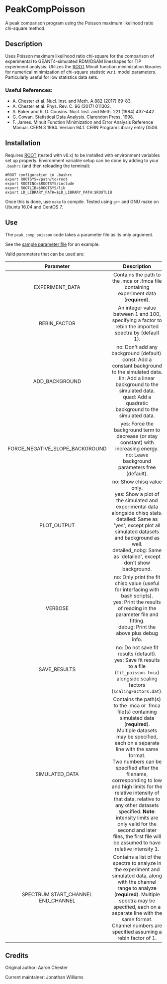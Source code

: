 # PeakCompPoisson

A peak comparison program using the Poisson maximum likelihood ratio chi-square method.

## Description

Uses Poisson maximum likelihood ratio chi-square for the comparison of experimental to GEANT4-simulated RDM/DSAM lineshapes for TIP experiment analysis. Utilizes the [ROOT](https://root.cern/) Minuit function minimization libraries for numerical minimization of chi-square statistic w.r.t. model parameters. Particularly useful for low statistics data sets.

### Useful References: 

* A. Chester et al. Nucl. Inst. and Meth. A 882 (2017) 69-83.
* A. Chester et al. Phys. Rev. C. 96 (2017) 011302.
* S. Baker and R. D. Cousins. Nucl. Inst. and Meth. 221 (1984) 437-442.
* G. Cowan. Statistical Data Analysis. Clarendon Press, 1998.
* F. James. Minuit Function Minimization and Error Analysis Reference Manual. CERN 3 1994. Version 94.1. CERN Program Library entry D506.

## Installation

Requires [ROOT](https://root.cern/) (tested with v6.x) to be installed with environment variables set up properly.  Environment variable setup can be done by adding to your `.bashrc` (and then reloading the terminal):

```
#ROOT configuration in .bashrc
export ROOTSYS=/path/to/root
export ROOTINC=$ROOTSYS/include
export ROOTLIB=$ROOTSYS/lib
export LD_LIBRARY_PATH=$LD_LIBRARY_PATH:$ROOTLIB
```

Once this is done, use `make` to compile.  Tested using `g++` and GNU make on Ubuntu 16.04 and CentOS 7.

## Use

The `peak_comp_poisson` code takes a parameter file as its only argument.

See the [sample parameter file](sample_parameters.dat) for an example.

Valid parameters that can be used are:

|**Parameter**|**Description**|
|:-----------:|:-------------:|
| EXPERIMENT_DATA | Contains the path to the .mca or .fmca file containing experiment data (**required**). |
| REBIN_FACTOR | An integer value between 1 and 100, specifying a factor to rebin the imported spectra by (default 1). |
| ADD_BACKGROUND | no: Don't add any background (default).<br>const: Add a constant background to the simulated data.<br>lin: Add a linear background to the simulated data.<br>quad: Add a quadratic background to the simulated data. |
| FORCE_NEGATIVE_SLOPE_BACKGROUND | yes: Force the background term to decrease (or stay constant) with increasing energy.<br>no: Leave background parameters free (default). |
| PLOT_OUTPUT | no: Show chisq value only.<br>yes: Show a plot of the simulated and experimental data alongside chisq stats.<br>detailed: Same as 'yes', except plot all simulated datasets and background as well.<br>detailed_nobg: Same as 'detailed', except don't show background. |
| VERBOSE | no: Only print the fit chisq value (useful for interfacing with bash scripts).<br>yes: Print the results of reading in the parameter file and fitting.<br>debug: Print the above plus debug info. |
| SAVE_RESULTS | no: Do not save fit results (default).<br>yes: Save fit results to a file (`fit_poisson.fmca`) alongside scaling factors (`scalingFactors.dat`). |
| SIMULATED_DATA | Contains the path(s) to the .mca or .fmca file(s) containing simulated data (**required**).<br>Multiple datasets may be specified, each on a separate line with the same format.<br>Two numbers can be specified after the filename, corresponding to low and high limits for the relative intensity of that data, relative to any other datasets specified.  **Note**: intensity limits are only valid for the second and later files, the first file will be assumed to have relative intensity 1. |
| SPECTRUM  START_CHANNEL END_CHANNEL | Contains a list of the spectra to analyze in the experiment and simulated data, along with the channel range to analyze (**required**).  Multiple spectra may be specified, each on a separate line with the same format.    Channel numbers are specified assuming a rebin factor of 1. |


## Credits

Original author: Aaron Chester

Current maintainer: Jonathan Williams
